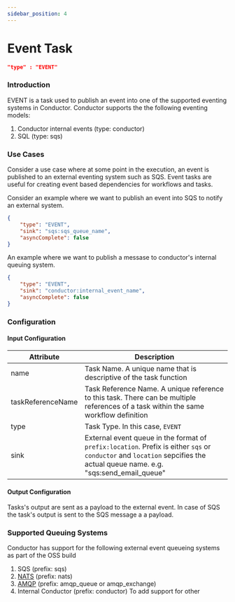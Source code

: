 ```yaml
---
sidebar_position: 4
---
```


# Event Task

```json
"type" : "EVENT"
```

### Introduction
EVENT is a task used to publish an event into one of the supported eventing systems in Conductor.
Conductor supports the the following eventing models:
1. Conductor internal events (type: conductor)
2. SQL (type: sqs)

### Use Cases 
Consider a use case where at some point in the execution, an event is published to an external eventing system such as SQS.
Event tasks are useful for creating event based dependencies for workflows and tasks.

Consider an example where we want to publish an event into SQS to notify an external system. 

```json
{
    "type": "EVENT",
    "sink": "sqs:sqs_queue_name",
    "asyncComplete": false
}
```

An example where we want to publish a messase to conductor's internal queuing system.
```json
{
    "type": "EVENT",
    "sink": "conductor:internal_event_name",
    "asyncComplete": false
}
```


### Configuration

#### Input Configuration

| Attribute      | Description |
| ----------- | ----------- |
| name      | Task Name. A unique name that is descriptive of the task function      |
| taskReferenceName   | Task Reference Name. A unique reference to this task. There can be multiple references of a task within the same workflow definition        |
| type   | Task Type. In this case, `EVENT`        |
| sink   | External event queue in the format of `prefix:location`.  Prefix is either `sqs` or `conductor` and `location` sepcifies the actual queue name. e.g. "sqs:send_email_queue" |

#### Output Configuration
Tasks's output are sent as a payload to the external event. In case of SQS the task's output is sent to the SQS message a a payload.

### Supported Queuing Systems
Conductor has support for the following external event queueing systems as part of the OSS build
1. SQS (prefix: sqs)
2. [NATS](https://github.com/Netflix/conductor/tree/main/contribs/src/main/java/com/netflix/conductor/contribs/queue/nats) (prefix: nats)
3. [AMQP](https://github.com/Netflix/conductor/tree/main/contribs/src/main/java/com/netflix/conductor/contribs/queue/amqp) (prefix: amqp_queue or amqp_exchange)
4. Internal Conductor (prefix: conductor) 
To add support for other 
